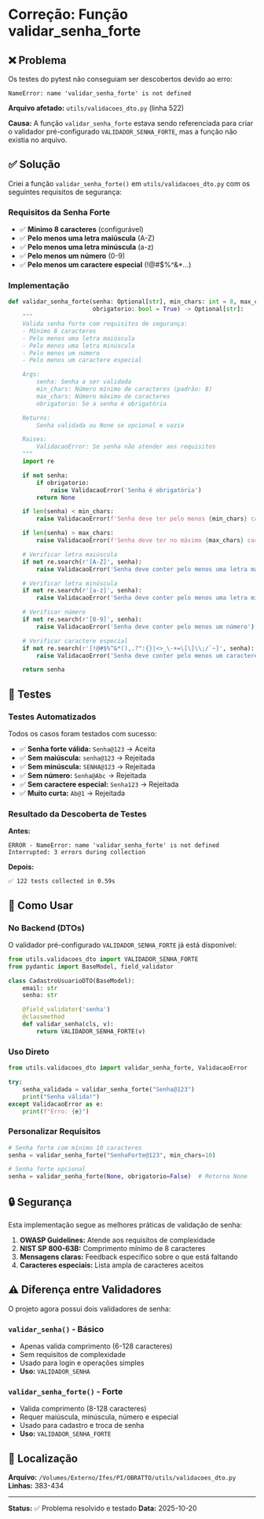 # Correção: Função validar_senha_forte

## ❌ Problema

Os testes do pytest não conseguiam ser descobertos devido ao erro:

```
NameError: name 'validar_senha_forte' is not defined
```

**Arquivo afetado:** `utils/validacoes_dto.py` (linha 522)

**Causa:** A função `validar_senha_forte` estava sendo referenciada para criar o validador pré-configurado `VALIDADOR_SENHA_FORTE`, mas a função não existia no arquivo.

## ✅ Solução

Criei a função `validar_senha_forte()` em `utils/validacoes_dto.py` com os seguintes requisitos de segurança:

### Requisitos da Senha Forte

- ✅ **Mínimo 8 caracteres** (configurável)
- ✅ **Pelo menos uma letra maiúscula** (A-Z)
- ✅ **Pelo menos uma letra minúscula** (a-z)
- ✅ **Pelo menos um número** (0-9)
- ✅ **Pelo menos um caractere especial** (!@#$%^&*...)

### Implementação

```python
def validar_senha_forte(senha: Optional[str], min_chars: int = 8, max_chars: int = 128,
                        obrigatorio: bool = True) -> Optional[str]:
    """
    Valida senha forte com requisitos de segurança:
    - Mínimo 8 caracteres
    - Pelo menos uma letra maiúscula
    - Pelo menos uma letra minúscula
    - Pelo menos um número
    - Pelo menos um caractere especial

    Args:
        senha: Senha a ser validada
        min_chars: Número mínimo de caracteres (padrão: 8)
        max_chars: Número máximo de caracteres
        obrigatorio: Se a senha é obrigatória

    Returns:
        Senha validada ou None se opcional e vazia

    Raises:
        ValidacaoError: Se senha não atender aos requisitos
    """
    import re

    if not senha:
        if obrigatorio:
            raise ValidacaoError('Senha é obrigatória')
        return None

    if len(senha) < min_chars:
        raise ValidacaoError(f'Senha deve ter pelo menos {min_chars} caracteres')

    if len(senha) > max_chars:
        raise ValidacaoError(f'Senha deve ter no máximo {max_chars} caracteres')

    # Verificar letra maiúscula
    if not re.search(r'[A-Z]', senha):
        raise ValidacaoError('Senha deve conter pelo menos uma letra maiúscula')

    # Verificar letra minúscula
    if not re.search(r'[a-z]', senha):
        raise ValidacaoError('Senha deve conter pelo menos uma letra minúscula')

    # Verificar número
    if not re.search(r'[0-9]', senha):
        raise ValidacaoError('Senha deve conter pelo menos um número')

    # Verificar caractere especial
    if not re.search(r'[!@#$%^&*(),.?":{}|<>_\-+=\[\]\\;/`~]', senha):
        raise ValidacaoError('Senha deve conter pelo menos um caractere especial (!@#$%^&*...)')

    return senha
```

## 🧪 Testes

### Testes Automatizados

Todos os casos foram testados com sucesso:

- ✅ **Senha forte válida:** `Senha@123` → Aceita
- ✅ **Sem maiúscula:** `senha@123` → Rejeitada
- ✅ **Sem minúscula:** `SENHA@123` → Rejeitada
- ✅ **Sem número:** `Senha@Abc` → Rejeitada
- ✅ **Sem caractere especial:** `Senha123` → Rejeitada
- ✅ **Muito curta:** `Ab@1` → Rejeitada

### Resultado da Descoberta de Testes

**Antes:**
```
ERROR - NameError: name 'validar_senha_forte' is not defined
Interrupted: 3 errors during collection
```

**Depois:**
```
✅ 122 tests collected in 0.59s
```

## 📝 Como Usar

### No Backend (DTOs)

O validador pré-configurado `VALIDADOR_SENHA_FORTE` já está disponível:

```python
from utils.validacoes_dto import VALIDADOR_SENHA_FORTE
from pydantic import BaseModel, field_validator

class CadastroUsuarioDTO(BaseModel):
    email: str
    senha: str

    @field_validator('senha')
    @classmethod
    def validar_senha(cls, v):
        return VALIDADOR_SENHA_FORTE(v)
```

### Uso Direto

```python
from utils.validacoes_dto import validar_senha_forte, ValidacaoError

try:
    senha_validada = validar_senha_forte("Senha@123")
    print("Senha válida!")
except ValidacaoError as e:
    print(f"Erro: {e}")
```

### Personalizar Requisitos

```python
# Senha forte com mínimo 10 caracteres
senha = validar_senha_forte("SenhaForte@123", min_chars=10)

# Senha forte opcional
senha = validar_senha_forte(None, obrigatorio=False)  # Retorna None
```

## 🔒 Segurança

Esta implementação segue as melhores práticas de validação de senha:

1. **OWASP Guidelines:** Atende aos requisitos de complexidade
2. **NIST SP 800-63B:** Comprimento mínimo de 8 caracteres
3. **Mensagens claras:** Feedback específico sobre o que está faltando
4. **Caracteres especiais:** Lista ampla de caracteres aceitos

## ⚠️ Diferença entre Validadores

O projeto agora possui dois validadores de senha:

### `validar_senha()` - Básico
- Apenas valida comprimento (6-128 caracteres)
- Sem requisitos de complexidade
- Usado para login e operações simples
- **Uso:** `VALIDADOR_SENHA`

### `validar_senha_forte()` - Forte
- Valida comprimento (8-128 caracteres)
- Requer maiúscula, minúscula, número e especial
- Usado para cadastro e troca de senha
- **Uso:** `VALIDADOR_SENHA_FORTE`

## 📍 Localização

**Arquivo:** `/Volumes/Externo/Ifes/PI/OBRATTO/utils/validacoes_dto.py`
**Linhas:** 383-434

---

**Status:** ✅ Problema resolvido e testado
**Data:** 2025-10-20
